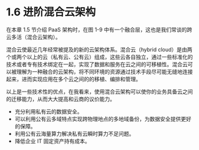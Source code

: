 # 1.6 进阶混合云架构

在本章 1.5 节介绍 PaaS 架构时，在图 1-9 中有一个融合层，这也是我们常谈的跨云多活（混合云架构）。

混合云使最近几年经常被提及的新的云架构体系。混合云（hybrid cloud）是由两个或两个以上的云（私有云、公有云）组成，这些云各自独立，通过一些标准化的技术或者专有技术绑定在一起，实现了数据和服务在云之间的可移植性。混合云可以被理解为一种融合的云架构，将不同环境的资源通过技术手段尽可能无缝地连接起来，进而实现应用在多个云之间的的移植、编排和管理。

以上是一些技术性的优点，在我看来，使用混合云架构可以使你的业务具备云之间的迁移能力，从而大大提高和云商的议价能力。

- 充分利用私有云的数据安全。
- 可以利用公有云多域特点实现跨物理地点的多地域备份，为数据安全提供更好的保障。
- 利用公有云海量算力解决私有云瞬时算力不足问题。
- 降低企业 IT 固定资产持有成本。